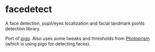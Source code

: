 # facedetect

A face detection, pupil/eyes localization and facial landmark points detection library.

Port of [pigo](https://github.com/esimov/pigo). Also uses some tweaks and thresholds from [Photoprism](https://github.com/photoprism/photoprism) (which is using pigo for detecting faces).